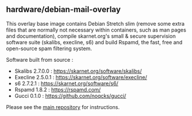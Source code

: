 ## hardware/debian-mail-overlay

This overlay base image contains Debian Stretch slim (remove some extra files that are normally not necessary within containers, such as man pages and documentation), compile skarnet.org's small & secure supervision software suite (skalibs, execline, s6) and build Rspamd, the fast, free and open-source spam filtering system.

Software built from source :

* Skalibs 2.7.0.0 : https://skarnet.org/software/skalibs/
* Execline 2.5.0.1 : https://skarnet.org/software/execline/
* s6 2.7.2.1 : https://skarnet.org/software/s6/
* Rspamd 1.8.2 : https://rspamd.com/
* Gucci 0.1.0 : https://github.com/noqcks/gucci/

Please see the [main repository](https://github.com/hardware/mailserver) for instructions.
